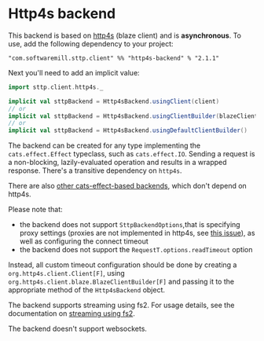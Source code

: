 # Http4s backend

This backend is based on [http4s](https://http4s.org) (blaze client) and is **asynchronous**. To use, add the following dependency to your project:

```
"com.softwaremill.sttp.client" %% "http4s-backend" % "2.1.1"
```

Next you'll need to add an implicit value:

```scala
import sttp.client.http4s._

implicit val sttpBackend = Http4sBackend.usingClient(client)
// or
implicit val sttpBackend = Http4sBackend.usingClientBuilder(blazeClientBuilder)
// or
implicit val sttpBackend = Http4sBackend.usingDefaultClientBuilder()
```

The backend can be created for any type implementing the `cats.effect.Effect` typeclass, such as `cats.effect.IO`. Sending a request is a non-blocking, lazily-evaluated operation and results in a wrapped response. There's a transitive dependency on `http4s`. 

There are also [other cats-effect-based backends](catseffect.html), which don't depend on http4s. 

Please note that: 

* the backend does not support `SttpBackendOptions`,that is specifying proxy settings (proxies are not implemented in http4s, see [this issue](https://github.com/http4s/http4s/issues/251)), as well as configuring the connect timeout 
* the backend does not support the `RequestT.options.readTimeout` option

Instead, all custom timeout configuration should be done by creating a `org.http4s.client.Client[F]`, using `org.http4s.client.blaze.BlazeClientBuilder[F]` and passing it to the appropriate method of the `Http4sBackend` object.

The backend supports streaming using fs2. For usage details, see the documentation on [streaming using fs2](fs2.html#streaming).

The backend doesn't support websockets.